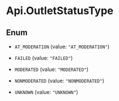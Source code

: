 # Api.OutletStatusType

## Enum


* `AT_MODERATION` (value: `"AT_MODERATION"`)

* `FAILED` (value: `"FAILED"`)

* `MODERATED` (value: `"MODERATED"`)

* `NONMODERATED` (value: `"NONMODERATED"`)

* `UNKNOWN` (value: `"UNKNOWN"`)


